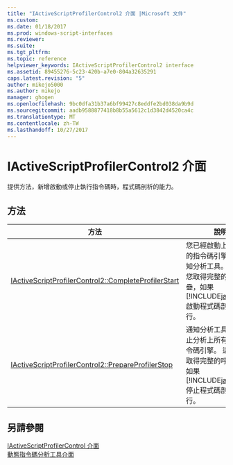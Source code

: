 ```yaml
---
title: "IActiveScriptProfilerControl2 介面 |Microsoft 文件"
ms.custom: 
ms.date: 01/18/2017
ms.prod: windows-script-interfaces
ms.reviewer: 
ms.suite: 
ms.tgt_pltfrm: 
ms.topic: reference
helpviewer_keywords: IActiveScriptProfilerControl2 interface
ms.assetid: 89455276-5c23-420b-a7e0-804a32635291
caps.latest.revision: "5"
author: mikejo5000
ms.author: mikejo
manager: ghogen
ms.openlocfilehash: 9bc0dfa31b37a6bf99427c8eddfe2bd038da9b9d
ms.sourcegitcommit: aadb9588877418b8b55a5612c1d3842d4520ca4c
ms.translationtype: MT
ms.contentlocale: zh-TW
ms.lasthandoff: 10/27/2017
---
```

# <a name="iactivescriptprofilercontrol2-interface"></a>IActiveScriptProfilerControl2 介面
提供方法，新增啟動或停止執行指令碼時，程式碼剖析的能力。  
  
## <a name="methods"></a>方法  
  
|方法|說明|  
|------------|-----------------|  
|[IActiveScriptProfilerControl2::CompleteProfilerStart](../../winscript/reference/iactivescriptprofilercontrol2-completeprofilerstart.md)|您已經啟動上所有適用的指令碼引擎的分析通知分析工具。 這可讓您取得完整的呼叫堆疊，如果[!INCLUDE[javascript](../../javascript/includes/javascript-md.md)]啟動程式碼剖析時執行。|  
|[IActiveScriptProfilerControl2::PrepareProfilerStop](../../winscript/reference/iactivescriptprofilercontrol2-prepareprofilerstop.md)|通知分析工具，您要停止分析上所有適用的指令碼引擎。 這可讓您取得完整的呼叫堆疊，如果[!INCLUDE[javascript](../../javascript/includes/javascript-md.md)]停止程式碼剖析時執行。|  
  
## <a name="see-also"></a>另請參閱  
 [IActiveScriptProfilerControl 介面](../../winscript/reference/iactivescriptprofilercontrol-interface.md)   
 [動態指令碼分析工具介面](../../winscript/reference/active-script-profiler-interfaces.md)